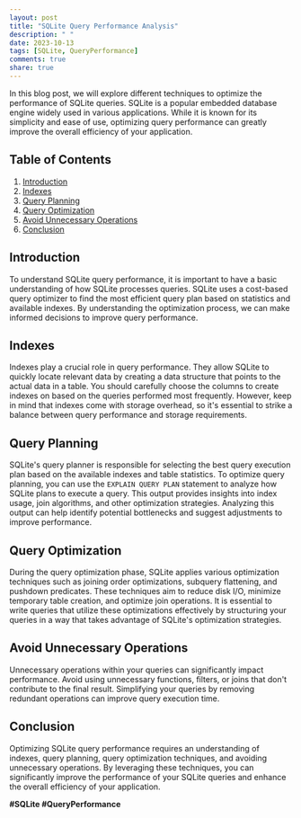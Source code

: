 ```yaml
---
layout: post
title: "SQLite Query Performance Analysis"
description: " "
date: 2023-10-13
tags: [SQLite, QueryPerformance]
comments: true
share: true
---
```


In this blog post, we will explore different techniques to optimize the performance of SQLite queries. SQLite is a popular embedded database engine widely used in various applications. While it is known for its simplicity and ease of use, optimizing query performance can greatly improve the overall efficiency of your application.

## Table of Contents
1. [Introduction](#introduction)
2. [Indexes](#indexes)
3. [Query Planning](#query-planning)
4. [Query Optimization](#query-optimization)
5. [Avoid Unnecessary Operations](#avoid-unnecessary-operations)
6. [Conclusion](#conclusion)

## Introduction <a name="introduction"></a>

To understand SQLite query performance, it is important to have a basic understanding of how SQLite processes queries. SQLite uses a cost-based query optimizer to find the most efficient query plan based on statistics and available indexes. By understanding the optimization process, we can make informed decisions to improve query performance.

## Indexes <a name="indexes"></a>

Indexes play a crucial role in query performance. They allow SQLite to quickly locate relevant data by creating a data structure that points to the actual data in a table. You should carefully choose the columns to create indexes on based on the queries performed most frequently. However, keep in mind that indexes come with storage overhead, so it's essential to strike a balance between query performance and storage requirements.

## Query Planning <a name="query-planning"></a>

SQLite's query planner is responsible for selecting the best query execution plan based on the available indexes and table statistics. To optimize query planning, you can use the `EXPLAIN QUERY PLAN` statement to analyze how SQLite plans to execute a query. This output provides insights into index usage, join algorithms, and other optimization strategies. Analyzing this output can help identify potential bottlenecks and suggest adjustments to improve performance.

## Query Optimization <a name="query-optimization"></a>

During the query optimization phase, SQLite applies various optimization techniques such as joining order optimizations, subquery flattening, and pushdown predicates. These techniques aim to reduce disk I/O, minimize temporary table creation, and optimize join operations. It is essential to write queries that utilize these optimizations effectively by structuring your queries in a way that takes advantage of SQLite's optimization strategies.

## Avoid Unnecessary Operations <a name="avoid-unnecessary-operations"></a>

Unnecessary operations within your queries can significantly impact performance. Avoid using unnecessary functions, filters, or joins that don't contribute to the final result. Simplifying your queries by removing redundant operations can improve query execution time.

## Conclusion <a name="conclusion"></a>

Optimizing SQLite query performance requires an understanding of indexes, query planning, query optimization techniques, and avoiding unnecessary operations. By leveraging these techniques, you can significantly improve the performance of your SQLite queries and enhance the overall efficiency of your application.

**#SQLite #QueryPerformance**